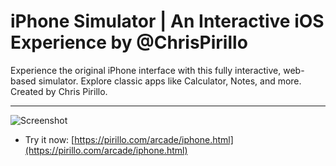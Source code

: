 
# iPhone Simulator | An Interactive iOS Experience by @ChrisPirillo

Experience the original iPhone interface with this fully interactive, web-based simulator. Explore classic apps like Calculator, Notes, and more. Created by Chris Pirillo.

---

![Screenshot](https://github.com/ChrisPirillo/iphone/blob/main/assets/screenshot.png?raw=true)

* Try it now: [https://pirillo.com/arcade/iphone.html](https://pirillo.com/arcade/iphone.html)
